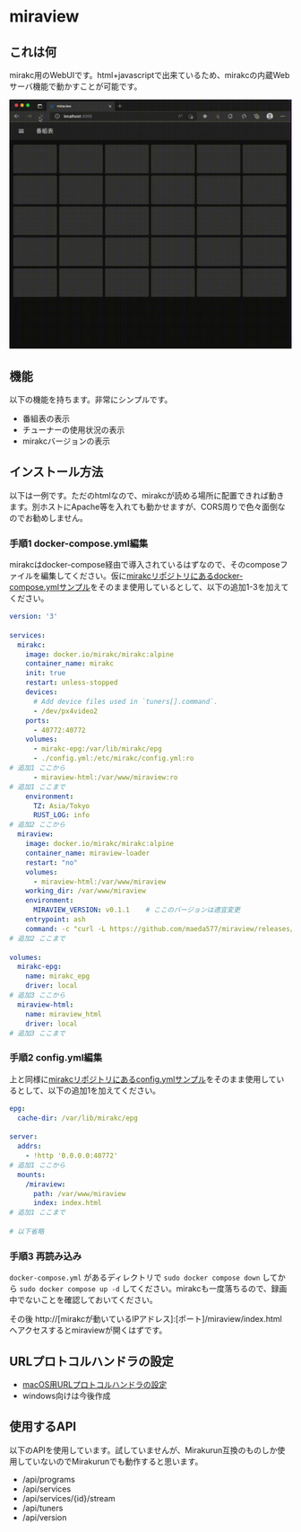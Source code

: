 # miraview

## これは何

mirakc用のWebUIです。html+javascriptで出来ているため、mirakcの内蔵Webサーバ機能で動かすことが可能です。

![デモgif](/docs/demo.gif)

## 機能

以下の機能を持ちます。非常にシンプルです。

* 番組表の表示
* チューナーの使用状況の表示
* mirakcバージョンの表示

## インストール方法

以下は一例です。ただのhtmlなので、mirakcが読める場所に配置できれば動きます。別ホストにApache等を入れても動かせますが、CORS周りで色々面倒なのでお勧めしません。

### 手順1 docker-compose.yml編集

mirakcはdocker-compose経由で導入されているはずなので、そのcomposeファイルを編集してください。仮に[mirakcリポジトリにあるdocker-compose.ymlサンプル](https://github.com/mirakc/mirakc)をそのまま使用しているとして、以下の追加1-3を加えてください。

``` yaml
version: '3'

services:
  mirakc:
    image: docker.io/mirakc/mirakc:alpine
    container_name: mirakc
    init: true
    restart: unless-stopped
    devices:
      # Add device files used in `tuners[].command`.
      - /dev/px4video2
    ports:
      - 40772:40772
    volumes:
      - mirakc-epg:/var/lib/mirakc/epg
      - ./config.yml:/etc/mirakc/config.yml:ro
# 追加1 ここから
      - miraview-html:/var/www/miraview:ro
# 追加1 ここまで
    environment:
      TZ: Asia/Tokyo
      RUST_LOG: info
# 追加2 ここから
  miraview:
    image: docker.io/mirakc/mirakc:alpine
    container_name: miraview-loader
    restart: "no"
    volumes:
      - miraview-html:/var/www/miraview
    working_dir: /var/www/miraview
    environment:
      MIRAVIEW_VERSION: v0.1.1    # ここのバージョンは適宜変更
    entrypoint: ash
    command: -c "curl -L https://github.com/maeda577/miraview/releases/download/$$MIRAVIEW_VERSION/build.tar.gz | tar -zxvf -"
# 追加2 ここまで

volumes:
  mirakc-epg:
    name: mirakc_epg
    driver: local
# 追加3 ここから
  miraview-html:
    name: miraview_html
    driver: local
# 追加3 ここまで
```

### 手順2 config.yml編集

上と同様に[mirakcリポジトリにあるconfig.ymlサンプル](https://github.com/mirakc/mirakc)をそのまま使用しているとして、以下の追加1を加えてください。

``` yaml
epg:
  cache-dir: /var/lib/mirakc/epg

server:
  addrs:
    - !http '0.0.0.0:40772'
# 追加1 ここから
  mounts:
    /miraview:
      path: /var/www/miraview
      index: index.html
# 追加1 ここまで

# 以下省略
```

### 手順3 再読み込み

`docker-compose.yml` があるディレクトリで `sudo docker compose down` してから `sudo docker compose up -d` してください。mirakcも一度落ちるので、録画中でないことを確認しておいてください。

その後 http://[mirakcが動いているIPアドレス]:[ポート]/miraview/index.html へアクセスするとmiraviewが開くはずです。

## URLプロトコルハンドラの設定

* [macOS用URLプロトコルハンドラの設定](./docs/mac-url.md)
* windows向けは今後作成

## 使用するAPI

以下のAPIを使用しています。試していませんが、Mirakurun互換のものしか使用していないのでMirakurunでも動作すると思います。

* /api/programs
* /api/services
* /api/services/{id}/stream
* /api/tuners
* /api/version
